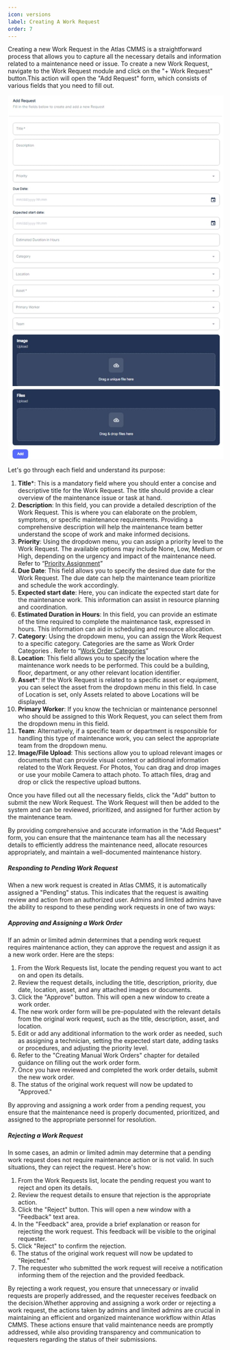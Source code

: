 ```yaml
---
icon: versions
label: Creating A Work Request
order: 7
---
```

Creating a new Work Request in the Atlas CMMS is a straightforward process that allows you to capture all the necessary details and information related to a maintenance need or issue. To create a new Work Request, navigate to the Work Request module and click on the "\+ Work Request" button.This action will open the "Add Request" form, which consists of various fields that you need to fill out. 

![](../../static/img/image137.png)

Let's go through each field and understand its purpose:

1. __Title__\*: This is a mandatory field where you should enter a concise and descriptive title for the Work Request. The title should provide a clear overview of the maintenance issue or task at hand.
2. __Description__: In this field, you can provide a detailed description of the Work Request. This is where you can elaborate on the problem, symptoms, or specific maintenance requirements. Providing a comprehensive description will help the maintenance team better understand the scope of work and make informed decisions.
3. __Priority__: Using the dropdown menu, you can assign a priority level to the Work Request. The available options may include None, Low, Medium or High, depending on the urgency and impact of the maintenance need. Refer to “[Priority Assignment](#_Tip:_Priority_Assignment:)”
4. __Due Date__: This field allows you to specify the desired due date for the Work Request. The due date can help the maintenance team prioritize and schedule the work accordingly.
5. __Expected start date__: Here, you can indicate the expected start date for the maintenance work. This information can assist in resource planning and coordination.
6. __Estimated Duration in Hours__: In this field, you can provide an estimate of the time required to complete the maintenance task, expressed in hours. This information can aid in scheduling and resource allocation.
7. __Category__: Using the dropdown menu, you can assign the Work Request to a specific category. Categories are the same as Work Order Categories . Refer to “[Work Order Categories](#_Work_Order_Categories)”
8. __Location__: This field allows you to specify the location where the maintenance work needs to be performed. This could be a building, floor, department, or any other relevant location identifier.
9. __Asset__\*: If the Work Request is related to a specific asset or equipment, you can select the asset from the dropdown menu in this field. In case of Location is set, only Assets related to above Locations will be displayed.
10. __Primary Worker__: If you know the technician or maintenance personnel who should be assigned to this Work Request, you can select them from the dropdown menu in this field.
11. __Team__: Alternatively, if a specific team or department is responsible for handling this type of maintenance work, you can select the appropriate team from the dropdown menu.
12. __Image/File Upload__: This sections allow you to upload relevant images or documents that can provide visual context or additional information related to the Work Request. For Photos, You can drag and drop images or use your mobile Camera to attach photo. To attach files, drag and drop or click the respective upload buttons.

Once you have filled out all the necessary fields, click the "Add" button to submit the new Work Request. The Work Request will then be added to the system and can be reviewed, prioritized, and assigned for further action by the maintenance team.

By providing comprehensive and accurate information in the "Add Request" form, you can ensure that the maintenance team has all the necessary details to efficiently address the maintenance need, allocate resources appropriately, and maintain a well\-documented maintenance history.

##### Responding to Pending Work Request

When a new work request is created in Atlas CMMS, it is automatically assigned a "Pending" status. This indicates that the request is awaiting review and action from an authorized user. Admins and limited admins have the ability to respond to these pending work requests in one of two ways:

##### Approving and Assigning a Work Order

If an admin or limited admin determines that a pending work request requires maintenance action, they can approve the request and assign it as a new work order. Here are the steps:

1. From the Work Requests list, locate the pending request you want to act on and open its details.
2. Review the request details, including the title, description, priority, due date, location, asset, and any attached images or documents.
3. Click the "Approve" button. This will open a new window to create a work order.
4. The new work order form will be pre\-populated with the relevant details from the original work request, such as the title, description, asset, and location.
5. Edit or add any additional information to the work order as needed, such as assigning a technician, setting the expected start date, adding tasks or procedures, and adjusting the priority level.
6. Refer to the "Creating Manual Work Orders" chapter for detailed guidance on filling out the work order form.
7. Once you have reviewed and completed the work order details, submit the new work order.
8. The status of the original work request will now be updated to "Approved."

By approving and assigning a work order from a pending request, you ensure that the maintenance need is properly documented, prioritized, and assigned to the appropriate personnel for resolution.

##### Rejecting a Work Request

In some cases, an admin or limited admin may determine that a pending work request does not require maintenance action or is not valid. In such situations, they can reject the request. Here's how:

1. From the Work Requests list, locate the pending request you want to reject and open its details.
2. Review the request details to ensure that rejection is the appropriate action.
3. Click the "Reject" button. This will open a new window with a "Feedback" text area.
4. In the "Feedback" area, provide a brief explanation or reason for rejecting the work request. This feedback will be visible to the original requester.
5. Click "Reject" to confirm the rejection.
6. The status of the original work request will now be updated to "Rejected."
7. The requester who submitted the work request will receive a notification informing them of the rejection and the provided feedback.

By rejecting a work request, you ensure that unnecessary or invalid requests are properly addressed, and the requester receives feedback on the decision.Whether approving and assigning a work order or rejecting a work request, the actions taken by admins and limited admins are crucial in maintaining an efficient and organized maintenance workflow within Atlas CMMS. These actions ensure that valid maintenance needs are promptly addressed, while also providing transparency and communication to requesters regarding the status of their submissions.

